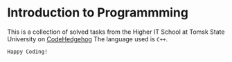 # Introduction to Programmming
This is a collection of solved tasks from the Higher IT School at Tomsk State University on <a href="https://code.hits.university/">CodeHedgehog</a>
The language used is `C++`.



`Happy Coding!`
